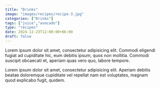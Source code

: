 ```yaml
---
title: "Drinks"
image: "images/recipes/recipe-3.jpg"
categories: ["Drinks"]
tags: ["juice","avocado"]
type: "recipes"
date: 2024-12-23T12:00:00+06:00
draft: false
---
```


Lorem ipsum dolor sit amet, consectetur adipisicing elit. Commodi eligendi fugiat ad cupiditate hic, eum debitis ipsum, quos non mollitia. Commodi suscipit obcaecati et, aperiam quas vero quo, labore tempore.

Lorem ipsum dolor sit amet, consectetur adipisicing elit. Aperiam debitis beatae doloremque cupiditate vel repellat nam est voluptates, magnam quod explicabo fugit, quidem.